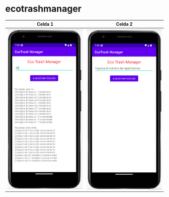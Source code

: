 # ecotrashmanager
| Celda 1 | Celda 2 |
|---------|---------|
| ![Texto alternativo 1](img/1.png) | ![Texto alternativo 2](img/2.png) |